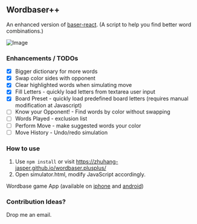 ## Wordbaser++

An enhanced version of [baser-react](https://github.com/blainesch/baser-react). (A script to help you find better word combinations.)

![Image](https://i.imgur.com/a8MUUQH.png)

### Enhancements / TODOs
- [X] Bigger dictionary for more words
- [X] Swap color sides with opponent
- [X] Clear highlighted words when simulating move
- [X] Fill Letters - quickly load letters from textarea user input
- [X] Board Preset - quickly load predefined board letters (requires manual modification at Javascript)
- [ ] Know your Opponent! - Find words by color without swapping
- [ ] Words Played -  exclusion list
- [ ] Perform Move - make suggested words your color
- [ ] Move History - Undo/redo simulation

### How to use
1. Use `npm install` or visit https://zhuhang-jasper.github.io/wordbaser.plusplus/
2. Open simulator.html, modify JavaScript accordingly.

Wordbase game App (available on
[iphone](https://itunes.apple.com/us/app/wordbase/id777638764?mt=8) and
[android](https://play.google.com/store/apps/details?id=com.wordbaseapp&hl=en))

### Contribution Ideas?
Drop me an email. 
